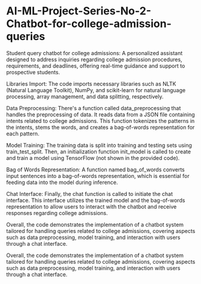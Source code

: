 # AI-ML-Project-Series-No-2-Chatbot-for-college-admission-queries
Student query chatbot for college admissions: A personalized assistant designed to address inquiries regarding college admission
procedures, requirements, and deadlines, offering real-time guidance and support to prospective students.

Libraries Import: The code imports necessary libraries such as NLTK (Natural Language Toolkit), NumPy, and scikit-learn for natural language processing, array management, and data splitting, respectively.

Data Preprocessing: There's a function called data_preprocessing that handles the preprocessing of data. It reads data from a JSON file containing intents related to college admissions. This function tokenizes the patterns in the intents, stems the words, and creates a bag-of-words representation for each pattern.

Model Training: The training data is split into training and testing sets using train_test_split. Then, an initialization function init_model is called to create and train a model using TensorFlow (not shown in the provided code).

Bag of Words Representation: A function named bag_of_words converts input sentences into a bag-of-words representation, which is essential for feeding data into the model during inference.

Chat Interface: Finally, the chat function is called to initiate the chat interface. This interface utilizes the trained model and the bag-of-words representation to allow users to interact with the chatbot and receive responses regarding college admissions.

Overall, the code demonstrates the implementation of a chatbot system tailored for handling queries related to college admissions, covering aspects such as data preprocessing, model training, and interaction with users through a chat interface.

Overall, the code demonstrates the implementation of a chatbot system tailored for handling queries related to college admissions, covering aspects such as data preprocessing, model training, and interaction with users through a chat interface.
